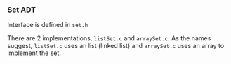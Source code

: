 ### Set ADT

Interface is defined in `set.h`

There are 2 implementations, `listSet.c` and `arraySet.c`. As the names suggest, `listSet.c` uses an list (linked list) and `arraySet.c` uses an array to implement the set.
